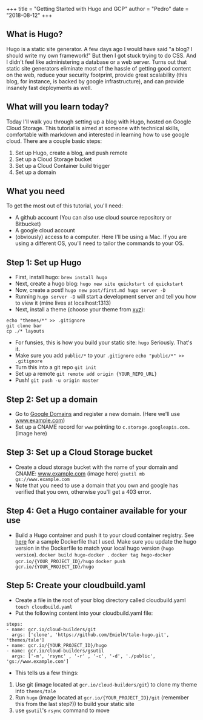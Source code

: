 +++
title = "Getting Started with Hugo and GCP"
author = "Pedro"
date = "2018-08-12"
+++

## What is Hugo?
Hugo is a static site generator.  A few days ago I would have said "a blog? I should write my own framework!"  But then I got stuck trying to do CSS.  And I didn't feel like administering a database or a web server.  Turns out that static site generators eliminate most of the hassle of getting good content on the web, reduce your security footprint, provide great scalability (this blog, for instance, is backed by google infrastructure), and can provide insanely fast deployments as well.

## What will you learn today?
Today I'll walk you through setting up a blog with Hugo, hosted on Google Cloud Storage.  This tutorial is aimed at someone with technical skills, comfortable with markdown and interested in learning how to use google cloud.  There are a couple basic steps:
1. Set up Hugo, create a blog, and push remote
2. Set up a Cloud Storage bucket
3. Set up a Cloud Container build trigger
4. Set up a domain

## What you need
To get the most out of this tutorial, you'll need:
- A github account (You can also use cloud source repository or Bitbucket)
- A google cloud account
- (obviously) access to a computer.  Here I'll be using a Mac.  If you are using a different OS, you'll need to tailor the commands to your OS.

## Step 1: Set up Hugo
- First, install hugo:
`
brew install hugo
`
- Next, create a hugo blog:
`
hugo new site quickstart
cd quickstart
`
- Now, create a post!
`
hugo new post/first.md
hugo server -D
`
- Running `hugo server -D` will start a development server and tell you how to view it (mine lives at localhost:1313)
- Next, install a theme (choose your theme from [xyz](https://www.google.com)):
```
echo "themes/*" >> .gitignore
git clone bar
cp ./* layouts
```
- For funsies, this is how you build your static site:
`hugo`
Seriously.  That's it.
- Make sure you add `public/*` to your `.gitignore`
`echo "public/*" >> .gitignore`
- Turn this into a git repo `git init`
- Set up a remote
`git remote add origin {YOUR_REPO_URL}`
- Push!
`git push -u origin master`

## Step 2: Set up a domain
- Go to [Google Domains](https://domains.google) and register a new domain. (Here we'll use www.example.com)
- Set up a CNAME record for `www` pointing to `c.storage.googleapis.com.`
(image here)

## Step 3: Set up a Cloud Storage bucket
- Create a cloud storage bucket with the name of your domain and CNAME: www.example.com
(image here)
`gsutil mb gs://www.example.com`
- Note that you need to use a domain that you own and google has verified that you own, otherwise you'll get a 403 error.

## Step 4: Get a Hugo container available for your use
- Build a Hugo container and push it to your cloud container registry.  See [here](https://github.com/GoogleCloudPlatform/cloud-builders-community/blob/master/hugo/Dockerfile) for a sample Dockerfile that I used.  Make sure you update the hugo version in the Dockerfile to match your local hugo version (`hugo version`).
`docker build hugo-docker .`
`docker tag hugo-docker gcr.io/{YOUR_PROJECT_ID}/hugo`
`docker push gcr.io/{YOUR_PROJECT_ID}/hugo`

## Step 5: Create your cloudbuild.yaml
- Create a file in the root of your blog directory called cloudbuild.yaml
`touch cloudbuild.yaml`
- Put the following content into your cloudbuild.yaml file:
```
steps:
- name: gcr.io/cloud-builders/git
  args: ['clone', 'https://github.com/EmielH/tale-hugo.git', 'themes/tale']
- name: gcr.io/{YOUR_PROJECT_ID}/hugo
- name: gcr.io/cloud-builders/gsutil
  args: ['-m', 'rsync' , '-r' , '-c', '-d', './public', 'gs://www.example.com']
```
- This tells us a few things:
1. Use git (image located at `gcr.io/cloud-builders/git`) to clone my theme into `themes/tale`
2. Run `hugo` (image located at `gcr.io/{YOUR_PROJECT_ID}/git` (remember this from the last step?)) to build your static site
3. use `gsutil`'s `rsync` command to move